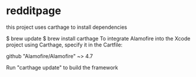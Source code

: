 # redditpage

this project uses carthage to install dependencies

$ brew update
$ brew install carthage
To integrate Alamofire into the Xcode project using Carthage, specify it in the Cartfile:

github "Alamofire/Alamofire" ~> 4.7

Run "carthage update" to build the framework
